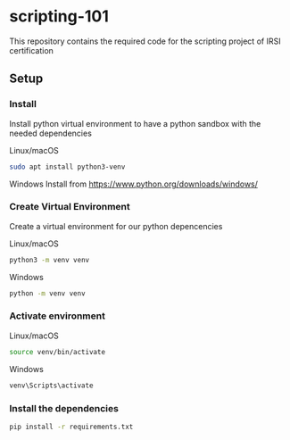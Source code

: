# scripting-101

This repository contains the required code for the scripting project of IRSI certification

## Setup

### Install
Install python virtual environment to have a python sandbox with the needed dependencies

Linux/macOS
```bash
sudo apt install python3-venv
```
Windows
Install from https://www.python.org/downloads/windows/

### Create Virtual Environment
Create a virtual environment for our python depencencies

Linux/macOS
```bash
python3 -m venv venv
```

Windows
```bash
python -m venv venv
```
### Activate environment

Linux/macOS
```bash
source venv/bin/activate
```
Windows
```bash
venv\Scripts\activate
```

### Install the dependencies 

```bash
pip install -r requirements.txt
```

